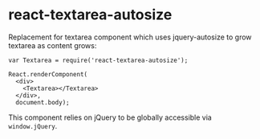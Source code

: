 # react-textarea-autosize

Replacement for textarea component which uses jquery-autosize to grow textarea
as content grows:

    var Textarea = require('react-textarea-autosize');

    React.renderComponent(
      <div>
        <Textarea></Textarea>
      </div>,
      document.body);

This component relies on jQuery to be globally accessible via `window.jQuery`.
